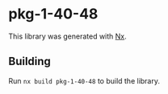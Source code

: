 # pkg-1-40-48

This library was generated with [Nx](https://nx.dev).

## Building

Run `nx build pkg-1-40-48` to build the library.

